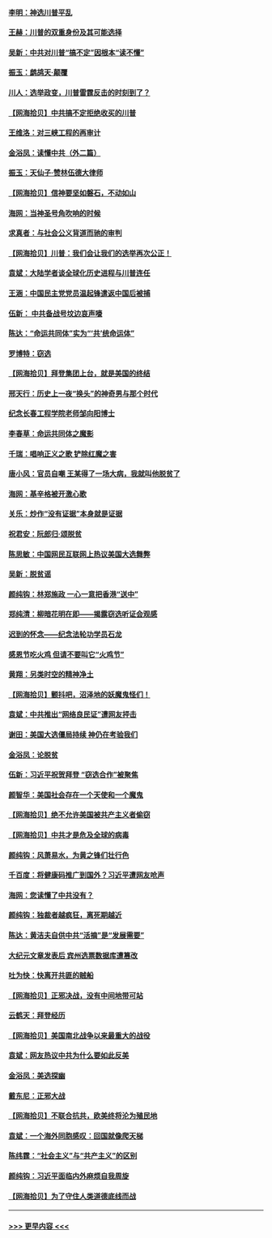 #### [李明：神选川普平乱](../pages/nsc993/n12599751.md?t=12071151) 
#### [王赫：川普的双重身份及其可能选择](../pages/nsc993/n12599723.md?t=12071151) 
#### [吴新：中共对川普“搞不定”因根本“读不懂”](../pages/nsc993/n12599502.md?t=12071151) 
#### [振玉：鹧鸪天‧颠覆](../pages/nsc993/n12599494.md?t=12071151) 
#### [川人：选举政变，川普雷霆反击的时刻到了？](../pages/nsc993/n12599291.md?t=12071151) 
#### [【网海拾贝】中共搞不定拒绝收买的川普](../pages/nsc993/n12598955.md?t=12071151) 
#### [王维洛：对三峡工程的再审计](../pages/nsc993/n12598436.md?t=12071151) 
#### [金浴凤：读懂中共（外二篇）](../pages/nsc993/n12597943.md?t=12071151) 
#### [振玉：天仙子‧赞林伍德大律师](../pages/nsc993/n12597929.md?t=12071151) 
#### [【网海拾贝】信神要坚如磐石，不动如山](../pages/nsc993/n12597901.md?t=12071151) 
#### [海网：当神圣号角吹响的时候](../pages/nsc993/n12595891.md?t=12071151) 
#### [求真者：与社会公义背道而驰的审判](../pages/nsc993/n12595868.md?t=12071151) 
#### [【网海拾贝】川普：我们会让我们的选举再次公正！](../pages/nsc993/n12594930.md?t=12071151) 
#### [袁斌：大陆学者谈全球化历史进程与川普连任](../pages/nsc993/n12594690.md?t=12071151) 
#### [王涵：中国民主党党员温起锋遣返中国后被捕](../pages/nsc993/n12594540.md?t=12071151) 
#### [伍新： 中共备战号坟边哀声嚎](../pages/nsc993/n12593086.md?t=12071151) 
#### [陈达：“命运共同体”实为“‘共’统命运体”](../pages/nsc993/n12590865.md?t=12071151) 
#### [罗博特：窃选](../pages/nsc993/n12590619.md?t=12071151) 
#### [【网海拾贝】拜登集团上台，就是美国的终结](../pages/nsc993/n12589725.md?t=12071151) 
#### [邢天行：历史上一夜“换头”的神奇男与那个时代](../pages/nsc993/n12589424.md?t=12071151) 
#### [纪念长春工程学院老师邹向阳博士](../pages/nsc993/n12585390.md?t=12071151) 
#### [李春草：命运共同体之魔影](../pages/nsc993/n12585026.md?t=12071151) 
#### [千瑞：唱响正义之歌 铲除红魔之害](../pages/nsc993/n12585002.md?t=12071151) 
#### [唐小风：官员自嘲 王某得了一场大病，我就叫他脱贫了](../pages/nsc993/n12584981.md?t=12071151) 
#### [海网：基辛格被开激心歌](../pages/nsc993/n12584946.md?t=12071151) 
#### [关乐：炒作“没有证据”本身就是证据](../pages/nsc993/n12583146.md?t=12071151) 
#### [祝君安：阮郎归‧颂脱贫](../pages/nsc993/n12583119.md?t=12071151) 
#### [陈思敏：中国网民互联网上热议美国大选舞弊](../pages/nsc993/n12582845.md?t=12071151) 
#### [吴新：脱贫谣](../pages/nsc993/n12580839.md?t=12071151) 
#### [颜纯钩：林郑施政 一心一意把香港“送中”](../pages/nsc993/n12580805.md?t=12071151) 
#### [郑纯清：柳暗花明在即——揭露窃选听证会观感](../pages/nsc993/n12580795.md?t=12071151) 
#### [迟到的怀念——纪念法轮功学员石龙](../pages/nsc993/n12580245.md?t=12071151) 
#### [感恩节吃火鸡  但请不要叫它“火鸡节”](../pages/nsc993/n12580252.md?t=12071151) 
#### [黄翔：另类时空的精神净土](../pages/nsc993/n12578638.md?t=12071151) 
#### [【网海拾贝】颤抖吧，沼泽地的妖魔鬼怪们！](../pages/nsc993/n12578552.md?t=12071151) 
#### [袁斌：中共推出“网络良民证”遭网友抨击](../pages/nsc993/n12578511.md?t=12071151) 
#### [谢田：美国大选僵局持续 神仍在考验我们](../pages/nsc993/n12577432.md?t=12071151) 
#### [金浴凤：论脱贫](../pages/nsc993/n12576386.md?t=12071151) 
#### [伍新：习近平祝贺拜登 “窃选合作”被聚焦](../pages/nsc993/n12576358.md?t=12071151) 
#### [颜智华：美国社会存在一个天使和一个魔鬼](../pages/nsc993/n12574299.md?t=12071151) 
#### [【网海拾贝】绝不允许美国被共产主义者偷窃](../pages/nsc993/n12573396.md?t=12071151) 
#### [【网海拾贝】中共才是危及全球的病毒](../pages/nsc993/n12571204.md?t=12071151) 
#### [颜纯钩：风萧易水，为黄之锋们壮行色](../pages/nsc993/n12571487.md?t=12071151) 
#### [千百度：将健康码推广到国外？习近平遭网友呛声](../pages/nsc993/n12570808.md?t=12071151) 
#### [海网：您读懂了中共没有？](../pages/nsc993/n12570487.md?t=12071151) 
#### [颜纯钩：独裁者越疯狂，离死期越近](../pages/nsc993/n12569055.md?t=12071151) 
#### [陈达：黄洁夫自供中共“活摘”是“发展需要”](../pages/nsc993/n12568541.md?t=12071151) 
#### [大纪元文章发表后 宾州选票数据库遭篡改](../pages/nsc993/n12568105.md?t=12071151) 
#### [吐为快：快离开共匪的贼船](../pages/nsc993/n12568462.md?t=12071151) 
#### [【网海拾贝】正邪决战，没有中间地带可站](../pages/nsc993/n12568439.md?t=12071151) 
#### [云鹤天：拜登经历](../pages/nsc993/n12567294.md?t=12071151) 
#### [【网海拾贝】美国南北战争以来最重大的战役](../pages/nsc993/n12567247.md?t=12071151) 
#### [袁斌：网友热议中共为什么要如此反美](../pages/nsc993/n12567162.md?t=12071151) 
#### [金浴凤：美选探幽](../pages/nsc993/n12567147.md?t=12071151) 
#### [戴东尼：正邪大战](../pages/nsc993/n12567033.md?t=12071151) 
#### [【网海拾贝】不联合抗共，欧美终将沦为殖民地](../pages/nsc993/n12565068.md?t=12071151) 
#### [袁斌：一个海外同胞感叹：回国就像爬天梯](../pages/nsc993/n12564986.md?t=12071151) 
#### [陈纬霆：“社会主义”与“共产主义”的区别](../pages/nsc993/n12562417.md?t=12071151) 
#### [颜纯钩：习近平面临内外麻烦自我周旋](../pages/nsc993/n12563356.md?t=12071151) 
#### [【网海拾贝】为了守住人类道德底线而战](../pages/nsc993/n12562542.md?t=12071151) 

----
#### [ >>> 更早内容 <<< ](../indexes/nsc993-earlier.md)
